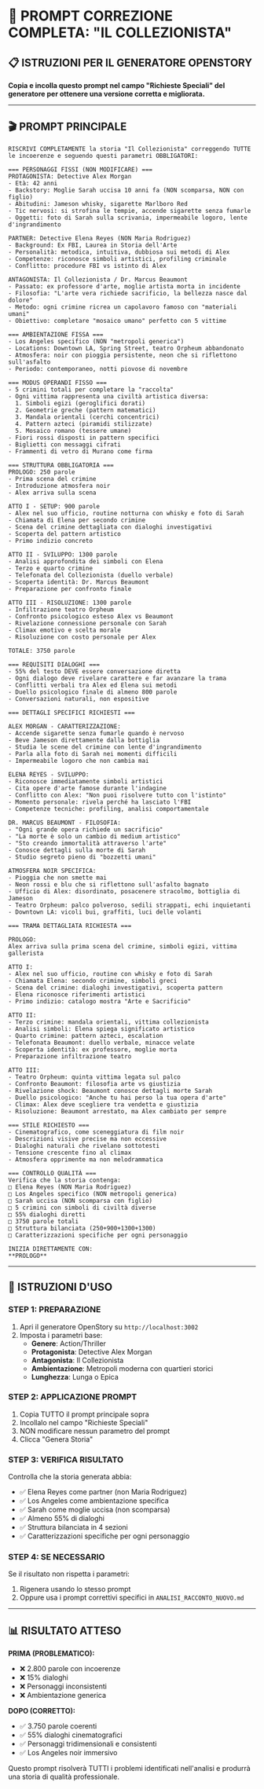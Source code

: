 # 🎯 PROMPT CORREZIONE COMPLETA: "IL COLLEZIONISTA"

## 📋 ISTRUZIONI PER IL GENERATORE OPENSTORY

**Copia e incolla questo prompt nel campo "Richieste Speciali" del generatore per ottenere una versione corretta e migliorata.**

---

## 🎬 PROMPT PRINCIPALE

```
RISCRIVI COMPLETAMENTE la storia "Il Collezionista" correggendo TUTTE le incoerenze e seguendo questi parametri OBBLIGATORI:

=== PERSONAGGI FISSI (NON MODIFICARE) ===
PROTAGONISTA: Detective Alex Morgan
- Età: 42 anni
- Backstory: Moglie Sarah uccisa 10 anni fa (NON scomparsa, NON con figlio)
- Abitudini: Jameson whisky, sigarette Marlboro Red
- Tic nervosi: si strofina le tempie, accende sigarette senza fumarle
- Oggetti: foto di Sarah sulla scrivania, impermeabile logoro, lente d'ingrandimento

PARTNER: Detective Elena Reyes (NON Maria Rodriguez)
- Background: Ex FBI, Laurea in Storia dell'Arte
- Personalità: metodica, intuitiva, dubbiosa sui metodi di Alex
- Competenze: riconosce simboli artistici, profiling criminale
- Conflitto: procedure FBI vs istinto di Alex

ANTAGONISTA: Il Collezionista / Dr. Marcus Beaumont
- Passato: ex professore d'arte, moglie artista morta in incidente
- Filosofia: "L'arte vera richiede sacrificio, la bellezza nasce dal dolore"
- Metodo: ogni crimine ricrea un capolavoro famoso con "materiali umani"
- Obiettivo: completare "mosaico umano" perfetto con 5 vittime

=== AMBIENTAZIONE FISSA ===
- Los Angeles specifico (NON "metropoli generica")
- Locations: Downtown LA, Spring Street, teatro Orpheum abbandonato
- Atmosfera: noir con pioggia persistente, neon che si riflettono sull'asfalto
- Periodo: contemporaneo, notti piovose di novembre

=== MODUS OPERANDI FISSO ===
- 5 crimini totali per completare la "raccolta"
- Ogni vittima rappresenta una civiltà artistica diversa:
  1. Simboli egizi (geroglifici dorati)
  2. Geometrie greche (pattern matematici)
  3. Mandala orientali (cerchi concentrici)
  4. Pattern azteci (piramidi stilizzate)
  5. Mosaico romano (tessere umane)
- Fiori rossi disposti in pattern specifici
- Biglietti con messaggi cifrati
- Frammenti di vetro di Murano come firma

=== STRUTTURA OBBLIGATORIA ===
PROLOGO: 250 parole
- Prima scena del crimine
- Introduzione atmosfera noir
- Alex arriva sulla scena

ATTO I - SETUP: 900 parole
- Alex nel suo ufficio, routine notturna con whisky e foto di Sarah
- Chiamata di Elena per secondo crimine
- Scena del crimine dettagliata con dialoghi investigativi
- Scoperta del pattern artistico
- Primo indizio concreto

ATTO II - SVILUPPO: 1300 parole
- Analisi approfondita dei simboli con Elena
- Terzo e quarto crimine
- Telefonata del Collezionista (duello verbale)
- Scoperta identità: Dr. Marcus Beaumont
- Preparazione per confronto finale

ATTO III - RISOLUZIONE: 1300 parole
- Infiltrazione teatro Orpheum
- Confronto psicologico esteso Alex vs Beaumont
- Rivelazione connessione personale con Sarah
- Climax emotivo e scelta morale
- Risoluzione con costo personale per Alex

TOTALE: 3750 parole

=== REQUISITI DIALOGHI ===
- 55% del testo DEVE essere conversazione diretta
- Ogni dialogo deve rivelare carattere e far avanzare la trama
- Conflitti verbali tra Alex ed Elena sui metodi
- Duello psicologico finale di almeno 800 parole
- Conversazioni naturali, non espositive

=== DETTAGLI SPECIFICI RICHIESTI ===

ALEX MORGAN - CARATTERIZZAZIONE:
- Accende sigarette senza fumarle quando è nervoso
- Beve Jameson direttamente dalla bottiglia
- Studia le scene del crimine con lente d'ingrandimento
- Parla alla foto di Sarah nei momenti difficili
- Impermeabile logoro che non cambia mai

ELENA REYES - SVILUPPO:
- Riconosce immediatamente simboli artistici
- Cita opere d'arte famose durante l'indagine
- Conflitto con Alex: "Non puoi risolvere tutto con l'istinto"
- Momento personale: rivela perché ha lasciato l'FBI
- Competenze tecniche: profiling, analisi comportamentale

DR. MARCUS BEAUMONT - FILOSOFIA:
- "Ogni grande opera richiede un sacrificio"
- "La morte è solo un cambio di medium artistico"
- "Sto creando immortalità attraverso l'arte"
- Conosce dettagli sulla morte di Sarah
- Studio segreto pieno di "bozzetti umani"

ATMOSFERA NOIR SPECIFICA:
- Pioggia che non smette mai
- Neon rossi e blu che si riflettono sull'asfalto bagnato
- Ufficio di Alex: disordinato, posacenere stracolmo, bottiglia di Jameson
- Teatro Orpheum: palco polveroso, sedili strappati, echi inquietanti
- Downtown LA: vicoli bui, graffiti, luci delle volanti

=== TRAMA DETTAGLIATA RICHIESTA ===

PROLOGO:
Alex arriva sulla prima scena del crimine, simboli egizi, vittima gallerista

ATTO I:
- Alex nel suo ufficio, routine con whisky e foto di Sarah
- Chiamata Elena: secondo crimine, simboli greci
- Scena del crimine: dialoghi investigativi, scoperta pattern
- Elena riconosce riferimenti artistici
- Primo indizio: catalogo mostra "Arte e Sacrificio"

ATTO II:
- Terzo crimine: mandala orientali, vittima collezionista
- Analisi simboli: Elena spiega significato artistico
- Quarto crimine: pattern azteci, escalation
- Telefonata Beaumont: duello verbale, minacce velate
- Scoperta identità: ex professore, moglie morta
- Preparazione infiltrazione teatro

ATTO III:
- Teatro Orpheum: quinta vittima legata sul palco
- Confronto Beaumont: filosofia arte vs giustizia
- Rivelazione shock: Beaumont conosce dettagli morte Sarah
- Duello psicologico: "Anche tu hai perso la tua opera d'arte"
- Climax: Alex deve scegliere tra vendetta e giustizia
- Risoluzione: Beaumont arrestato, ma Alex cambiato per sempre

=== STILE RICHIESTO ===
- Cinematografico, come sceneggiatura di film noir
- Descrizioni visive precise ma non eccessive
- Dialoghi naturali che rivelano sottotesti
- Tensione crescente fino al climax
- Atmosfera opprimente ma non melodrammatica

=== CONTROLLO QUALITÀ ===
Verifica che la storia contenga:
□ Elena Reyes (NON Maria Rodriguez)
□ Los Angeles specifico (NON metropoli generica)
□ Sarah uccisa (NON scomparsa con figlio)
□ 5 crimini con simboli di civiltà diverse
□ 55% dialoghi diretti
□ 3750 parole totali
□ Struttura bilanciata (250+900+1300+1300)
□ Caratterizzazioni specifiche per ogni personaggio

INIZIA DIRETTAMENTE CON:
**PROLOGO**
```

---

## 🎯 ISTRUZIONI D'USO

### **STEP 1: PREPARAZIONE**
1. Apri il generatore OpenStory su `http://localhost:3002`
2. Imposta i parametri base:
   - **Genere**: Action/Thriller
   - **Protagonista**: Detective Alex Morgan
   - **Antagonista**: Il Collezionista
   - **Ambientazione**: Metropoli moderna con quartieri storici
   - **Lunghezza**: Lunga o Epica

### **STEP 2: APPLICAZIONE PROMPT**
1. Copia TUTTO il prompt principale sopra
2. Incollalo nel campo "Richieste Speciali"
3. NON modificare nessun parametro del prompt
4. Clicca "Genera Storia"

### **STEP 3: VERIFICA RISULTATO**
Controlla che la storia generata abbia:
- ✅ Elena Reyes come partner (non Maria Rodriguez)
- ✅ Los Angeles come ambientazione specifica
- ✅ Sarah come moglie uccisa (non scomparsa)
- ✅ Almeno 55% di dialoghi
- ✅ Struttura bilanciata in 4 sezioni
- ✅ Caratterizzazioni specifiche per ogni personaggio

### **STEP 4: SE NECESSARIO**
Se il risultato non rispetta i parametri:
1. Rigenera usando lo stesso prompt
2. Oppure usa i prompt correttivi specifici in `ANALISI_RACCONTO_NUOVO.md`

---

## 📊 RISULTATO ATTESO

**PRIMA (PROBLEMATICO):**
- ❌ 2.800 parole con incoerenze
- ❌ 15% dialoghi
- ❌ Personaggi inconsistenti
- ❌ Ambientazione generica

**DOPO (CORRETTO):**
- ✅ 3.750 parole coerenti
- ✅ 55% dialoghi cinematografici
- ✅ Personaggi tridimensionali e consistenti
- ✅ Los Angeles noir immersivo

Questo prompt risolverà TUTTI i problemi identificati nell'analisi e produrrà una storia di qualità professionale. 
